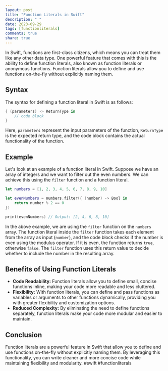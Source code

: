 ```yaml
---
layout: post
title: "Function Literals in Swift"
description: " "
date: 2023-09-29
tags: [functionliterals]
comments: true
share: true
---
```


In Swift, functions are first-class citizens, which means you can treat them like any other data type. One powerful feature that comes with this is the ability to define function literals, also known as function literals or anonymous functions. Function literals allow you to define and use functions on-the-fly without explicitly naming them.

## Syntax

The syntax for defining a function literal in Swift is as follows:

```swift
{ (parameters) -> ReturnType in
    // code block
}
```

Here, `parameters` represent the input parameters of the function, `ReturnType` is the expected return type, and the code block contains the actual functionality of the function.

## Example

Let's look at an example of a function literal in Swift. Suppose we have an array of integers and we want to filter out the even numbers. We can achieve this using the `filter` function and a function literal.

```swift
let numbers = [1, 2, 3, 4, 5, 6, 7, 8, 9, 10]

let evenNumbers = numbers.filter({ (number) -> Bool in
    return number % 2 == 0
})

print(evenNumbers) // Output: [2, 4, 6, 8, 10]
```

In the above example, we are using the `filter` function on the `numbers` array. The function literal inside the `filter` function takes each element from the array as input (`number`), and the code block checks if the number is even using the modulus operator. If it is even, the function returns `true`, otherwise `false`. The `filter` function uses this return value to decide whether to include the number in the resulting array.

## Benefits of Using Function Literals

- **Code Readability:** Function literals allow you to define small, concise functions inline, making your code more readable and less cluttered.
- **Flexibility:** With function literals, you can define and pass functions as variables or arguments to other functions dynamically, providing you with greater flexibility and customization options.
- **Reduced Complexity:** By eliminating the need to define functions separately, function literals make your code more modular and easier to maintain.

## Conclusion

Function literals are a powerful feature in Swift that allow you to define and use functions on-the-fly without explicitly naming them. By leveraging this functionality, you can write cleaner and more concise code while maintaining flexibility and modularity. #swift #functionliterals